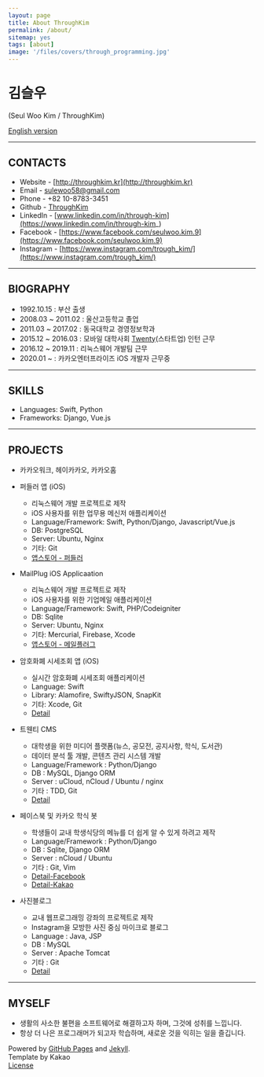 ```yaml
---
layout: page
title: About ThroughKim
permalink: /about/
sitemap: yes
tags: [about]
image: '/files/covers/through_programming.jpg'
---
```


# 김슬우
(Seul Woo Kim / ThroughKim)  
  
[English version](http://throughkim.kr/about_eng/)

---

## CONTACTS

* Website - [http://throughkim.kr](http://throughkim.kr)
* Email - [sulewoo58@gmail.com](mailto:sulewoo58@gmail.com)
* Phone - +82 10-8783-3451
* Github - [ThroughKim](https://github.com/ThroughKim)
* LinkedIn - [www.linkedin.com/in/through-kim](https://www.linkedin.com/in/through-kim_)
* Facebook - [https://www.facebook.com/seulwoo.kim.9](https://www.facebook.com/seulwoo.kim.9)
* Instagram - [https://www.instagram.com/trough_kim/](https://www.instagram.com/trough_kim/)

---

## BIOGRAPHY

* 1992.10.15 : 부산 출생
* 2008.03 ~ 2011.02 : 울산고등학교 졸업
* 2011.03 ~ 2017.02 : 동국대학교 경영정보학과
* 2015.12 ~ 2016.03 : 모바일 대학사회 [Twenty](https://www.facebook.com/withtwenty/)(스타트업) 인턴 근무
* 2016.12 ~ 2019.11 : 리눅스웨어 개발팀 근무
* 2020.01 ~ : 카카오엔터프라이즈 iOS 개발자 근무중

---

## SKILLS

* Languages: Swift, Python
* Frameworks: Django, Vue.js

---

## PROJECTS

 * 카카오워크, 헤이카카오, 카카오홈

 * 퍼들러 앱 (iOS)
    - 리눅스웨어 개발 프로젝트로 제작
    - iOS 사용자를 위한 업무용 메신저 애플리케이션
    - Language/Framework: Swift, Python/Django, Javascript/Vue.js
    - DB: PostgreSQL
    - Server: Ubuntu, Nginx
    - 기타: Git
    - [앱스토어 - 퍼들러](https://itunes.apple.com/us/app/%ED%8D%BC%EB%93%A4%EB%9F%AC-be-simple-together/id1211526005?mt=8&uo=4)

 * MailPlug iOS Applicaation
    - 리눅스웨어 개발 프로젝트로 제작
    - iOS 사용자를 위한 기업메일 애플리케이션
    - Language/Framework: Swift, PHP/Codeigniter
    - DB: Sqlite
    - Server: Ubuntu, Nginx
    - 기타: Mercurial, Firebase, Xcode
    - [앱스토어 - 메일플러그](https://itunes.apple.com/us/app/%EB%A9%94%EC%9D%BC%ED%94%8C%EB%9F%AC%EA%B7%B8/id1253780302)

 * 암호화폐 시세조회 앱 (iOS)
    - 실시간 암호화폐 시세조회 애플리케이션
    - Language: Swift
    - Library: Alamofire, SwiftyJSON, SnapKit
    - 기타: Xcode, Git
    - [Detail](http://throughkim.kr/2018/01/12/cryptocurrency-premium-app/)

 * 트웬티 CMS
    - 대학생을 위한 미디어 플랫폼(뉴스, 공모전, 공지사항, 학식, 도서관)
    - 데이터 분석 툴 개발, 콘텐츠 관리 시스템 개발
    - Language/Framework : Python/Django
    - DB : MySQL, Django ORM
    - Server : uCloud, nCloud / Ubuntu / nginx
    - 기타 : TDD, Git
    - [Detail](http://throughkim.kr/2016/10/18/pf-twenty-cms/)

 * 페이스북 및 카카오 학식 봇
    - 학생들이 교내 학생식당의 메뉴를 더 쉽게 알 수 있게 하려고 제작
    - Language/Framework : Python/Django
    - DB : Sqlite, Django ORM
    - Server : nCloud / Ubuntu
    - 기타 : Git, Vim
    - [Detail-Facebook](http://throughkim.kr/2016/10/18/pf-facebook-haksikbot/)
    - [Detail-Kakao](http://throughkim.kr/2016/10/18/pf-kakao-haksik/)

 * 사진블로그
    - 교내 웹프로그래밍 강좌의 프로젝트로 제작
    - Instagram을 모방한 사진 중심 마이크로 블로그
    - Language : Java, JSP
    - DB : MySQL
    - Server : Apache Tomcat
    - 기타 : Git
    - [Detail](http://throughkim.kr/2016/10/18/pf-photoblog/)


---

## MYSELF

* 생활의 사소한 불편을 소프트웨어로 해결하고자 하며, 그것에 성취를 느낍니다.
* 항상 더 나은 프로그래머가 되고자 학습하며, 새로운 것을 익히는 일을 즐깁니다.
  
  

  
Powered by [GitHub Pages](https://pages.github.com) and [Jekyll](https://jekyllrb.com).  
Template by Kakao  
[License](/license)

